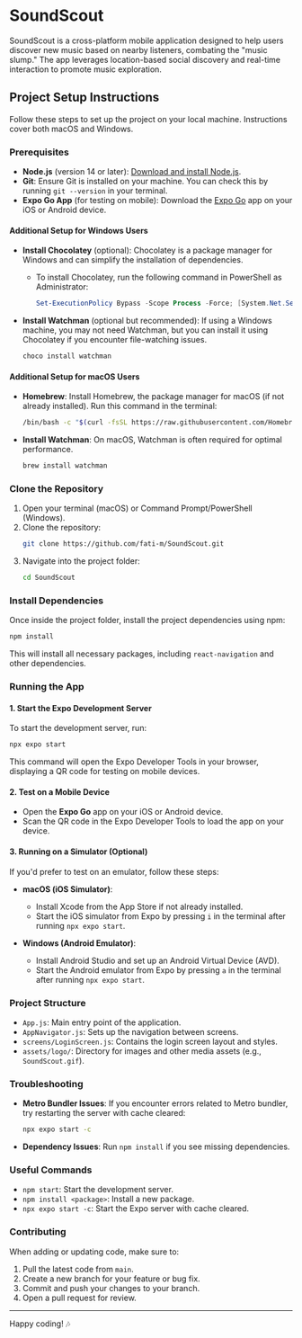 # SoundScout

SoundScout is a cross-platform mobile application designed to help users discover new music based on nearby listeners, combating the "music slump." The app leverages location-based social discovery and real-time interaction to promote music exploration.

## Project Setup Instructions

Follow these steps to set up the project on your local machine. Instructions cover both macOS and Windows.

### Prerequisites

- **Node.js** (version 14 or later): [Download and install Node.js](https://nodejs.org/).
- **Git**: Ensure Git is installed on your machine. You can check this by running `git --version` in your terminal.
- **Expo Go App** (for testing on mobile): Download the [Expo Go](https://expo.dev/client) app on your iOS or Android device.

#### Additional Setup for Windows Users

- **Install Chocolatey** (optional): Chocolatey is a package manager for Windows and can simplify the installation of dependencies.

  - To install Chocolatey, run the following command in PowerShell as Administrator:
    ```powershell
    Set-ExecutionPolicy Bypass -Scope Process -Force; [System.Net.ServicePointManager]::SecurityProtocol = [System.Net.ServicePointManager]::SecurityProtocol -bor 3072; iex ((New-Object System.Net.WebClient).DownloadString('https://community.chocolatey.org/install.ps1'))
    ```

- **Install Watchman** (optional but recommended): If using a Windows machine, you may not need Watchman, but you can install it using Chocolatey if you encounter file-watching issues.

  ```powershell
  choco install watchman
  ```

#### Additional Setup for macOS Users

- **Homebrew**: Install Homebrew, the package manager for macOS (if not already installed). Run this command in the terminal:

  ```bash
  /bin/bash -c "$(curl -fsSL https://raw.githubusercontent.com/Homebrew/install/HEAD/install.sh)"
  ```

- **Install Watchman**: On macOS, Watchman is often required for optimal performance.

  ```bash
  brew install watchman
  ```

### Clone the Repository

1. Open your terminal (macOS) or Command Prompt/PowerShell (Windows).
2. Clone the repository:
   ```bash
   git clone https://github.com/fati-m/SoundScout.git
   ```
3. Navigate into the project folder:
   ```bash
   cd SoundScout
   ```

### Install Dependencies

Once inside the project folder, install the project dependencies using npm:

```bash
npm install
```

This will install all necessary packages, including `react-navigation` and other dependencies.

### Running the App

#### 1. Start the Expo Development Server

To start the development server, run:

```bash
npx expo start
```

This command will open the Expo Developer Tools in your browser, displaying a QR code for testing on mobile devices.

#### 2. Test on a Mobile Device

- Open the **Expo Go** app on your iOS or Android device.
- Scan the QR code in the Expo Developer Tools to load the app on your device.

#### 3. Running on a Simulator (Optional)

If you'd prefer to test on an emulator, follow these steps:

- **macOS (iOS Simulator)**:

  - Install Xcode from the App Store if not already installed.
  - Start the iOS simulator from Expo by pressing `i` in the terminal after running `npx expo start`.

- **Windows (Android Emulator)**:

  - Install Android Studio and set up an Android Virtual Device (AVD).
  - Start the Android emulator from Expo by pressing `a` in the terminal after running `npx expo start`.

### Project Structure

- `App.js`: Main entry point of the application.
- `AppNavigator.js`: Sets up the navigation between screens.
- `screens/LoginScreen.js`: Contains the login screen layout and styles.
- `assets/logo/`: Directory for images and other media assets (e.g., `SoundScout.gif`).

### Troubleshooting

- **Metro Bundler Issues**: If you encounter errors related to Metro bundler, try restarting the server with cache cleared:

  ```bash
  npx expo start -c
  ```

- **Dependency Issues**: Run `npm install` if you see missing dependencies.

### Useful Commands

- `npm start`: Start the development server.
- `npm install <package>`: Install a new package.
- `npx expo start -c`: Start the Expo server with cache cleared.

### Contributing

When adding or updating code, make sure to:

1. Pull the latest code from `main`.
2. Create a new branch for your feature or bug fix.
3. Commit and push your changes to your branch.
4. Open a pull request for review.

---

Happy coding! 🎶

